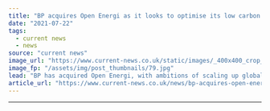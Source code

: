 ```yaml
---
title: "BP acquires Open Energi as it looks to optimise its low carbon portfolio"
date: "2021-07-22"
tags: 
  - current news
  - news
source: "current news"
image_url: "https://www.current-news.co.uk/static/images/_400x400_crop_center-center/Solar-Panels-at-night_lightsource-BP.jpg"
image_fp: "/assets/img/post_thumbnails/79.jpg"
lead: "BP has acquired Open Energi, with ambitions of scaling up globally and continuing to build on its commercial growth."
article_url: "https://www.current-news.co.uk/news/bp-acquires-open-energi-as-it-looks-to-optimise-its-low-carbon-portfolio?utm_source=rss-feeds&utm_medium=rss&utm_campaign=rss"
---
```


---
